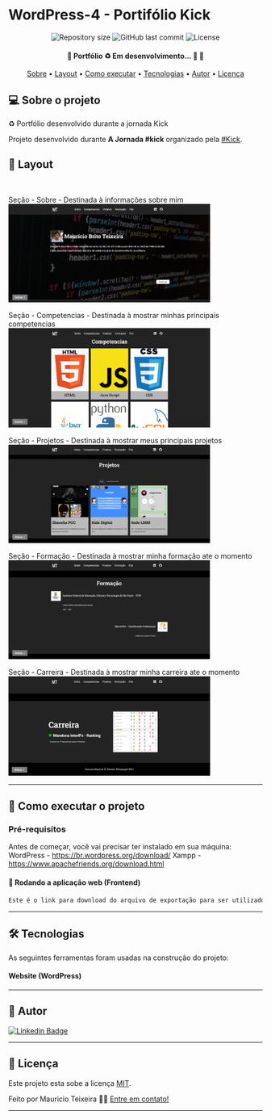 # WordPress-4 - Portifólio Kick

<p align="center">

  <img alt="Repository size" src="https://img.shields.io/github/repo-size/m-brito/novo-website-shueisha-poc">
  
  <img alt="GitHub last commit" src="https://img.shields.io/github/last-commit/m-brito/novo-website-shueisha-poc">
    
  <img alt="License" src="https://img.shields.io/badge/license-MIT-brightgreen">  
 
</p>

<h4 align="center"> 
	🚧  Portfólio ♻️ Em desenvolvimento... 🚀 🚧
</h4>

<p align="center">
 <a href="#-sobre-o-projeto">Sobre</a> •
 <a href="#-layout">Layout</a> • 
 <a href="#-como-executar-o-projeto">Como executar</a> • 
 <a href="#-tecnologias">Tecnologias</a> • 
 <a href="#-autor">Autor</a> • 
 <a href="#user-content--licença">Licença</a>
</p>


## 💻 Sobre o projeto

♻️ Portfólio desenvolvido durante a jornada Kick

Projeto desenvolvido durante **A Jornada #kick** organizado pela [#Kick](http://soukick.com.br/).

## 🎨 Layout

<p style="display: flex; align-items: flex-start; justify-content: center;"> <br>

Seção - Sobre - Destinada à informações sobre mim <br>
  <img alt="Sobre" title="#Sobre" src="./fotos/sobre.PNG" width="400px">

Seção - Competencias - Destinada à mostrar minhas principais competencias <br>
  <img alt="Competencias" title="#Competencias" src="./fotos/competencias.PNG" width="400px">

Seção - Projetos - Destinada à mostrar meus principais projetos <br>
  <img alt="Projetos" title="#Projetos" src="./fotos/projetos.PNG" width="400px">
  
Seção - Formação - Destinada à mostrar minha formação ate o momento <br>
  <img alt="Formacao" title="#Formacao" src="./fotos/formacao.PNG" width="400px">
  
Seção - Carreira - Destinada à mostrar minha carreira ate o momento <br>
  <img alt="Carreira" title="#Carreira" src="./fotos/carreira.PNG" width="400px">
</p>

---

## 🚀 Como executar o projeto

### Pré-requisitos

Antes de começar, você vai precisar ter instalado em sua máquina:
WordPress - https://br.wordpress.org/download/
Xampp - https://www.apachefriends.org/download.html
<br>

#### 🧭 Rodando a aplicação web (Frontend)

```bash
Este é o link para download do arquivo de exportação para ser utilizado no plugin all-in-one Wp migration: <br> https://drive.google.com/drive/folders/1VeUCZe2K_oV8nrDaudUyI6YbXy2rNkq5?usp=sharing
```

---

## 🛠 Tecnologias

As seguintes ferramentas foram usadas na construção do projeto:

#### **Website**  (WordPress)

---


## 🦸 Autor

[![Linkedin Badge](https://img.shields.io/badge/-Mauricio-blue?style=flat-square&logo=Linkedin&logoColor=white&link=https://www.linkedin.com/in/mauricio-teixeira-37a932196/)](https://www.linkedin.com/in/mauricio-teixeira-37a932196/)

---

## 📝 Licença

Este projeto esta sobe a licença [MIT](./LICENSE).

Feito por Mauricio Teixeira 👋🏽 [Entre em contato!](https://www.linkedin.com/in/mauricio-teixeira-37a932196/)

---
